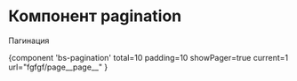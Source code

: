 # Компонент pagination

Пагинация

                   
{component 'bs-pagination' 
    total=10 
    padding=10
    showPager=true
    current=1 
    url="fgfgf/page__page__" }
